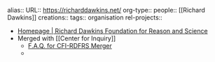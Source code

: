 alias::
URL:: https://richarddawkins.net/
org-type::
people:: [[Richard Dawkins]]
creations::
tags:: organisation
rel-projects::

- [Homepage | Richard Dawkins Foundation for Reason and Science](https://richarddawkins.net/)
- Merged with [[Center for Inquiry]]
	- [F.A.Q. for CFI-RDFRS Merger](https://richarddawkins.net/2016/01/faq-for-cfi-rdfrs-merger/)
	-
